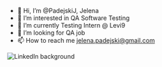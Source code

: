 - 👋 Hi, I’m @PadejskiJ, Jelena
- 👀 I’m interested in QA Software Testing
- 🌱 I’m currently Testing Intern @ Levi9
- 💞️ I’m looking for QA job
- 📫 How to reach me jelena.padejski@gmail.com

<!---
PadejskiJ/PadejskiJ is a ✨ special ✨ repository because its `README.md` (this file) appears on your GitHub profile.
You can click the Preview link to take a look at your changes.
--->
![LinkedIn background](https://user-images.githubusercontent.com/112092774/194937470-4bd30dab-c326-42d7-a7dc-9c4ba00c597d.png)

